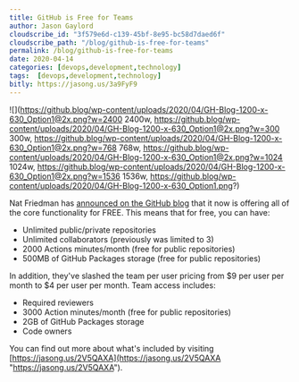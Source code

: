 ```yaml
---
title: GitHub is Free for Teams
author: Jason Gaylord
cloudscribe_id: "3f579e6d-c139-45bf-8e95-bc58d7daed6f"
cloudscribe_path: "/blog/github-is-free-for-teams"
permalink: /blog/github-is-free-for-teams
date: 2020-04-14
categories: [devops,development,technology]
tags:  [devops,development,technology]
bitly: https://jasong.us/3a9FyF9
---
```


![](https://github.blog/wp-content/uploads/2020/04/GH-Blog-1200-x-630_Option1@2x.png?w=2400 2400w, https://github.blog/wp-content/uploads/2020/04/GH-Blog-1200-x-630_Option1@2x.png?w=300 300w, https://github.blog/wp-content/uploads/2020/04/GH-Blog-1200-x-630_Option1@2x.png?w=768 768w, https://github.blog/wp-content/uploads/2020/04/GH-Blog-1200-x-630_Option1@2x.png?w=1024 1024w, https://github.blog/wp-content/uploads/2020/04/GH-Blog-1200-x-630_Option1@2x.png?w=1536 1536w, https://github.blog/wp-content/uploads/2020/04/GH-Blog-1200-x-630_Option1.png?)

Nat Friedman has [announced on the GitHub blog](https://jasong.us/3a9worS) that it now is offering all of the core functionality for FREE. This means that for free, you can have:

- Unlimited public/private repositories
- Unlimited collaborators (previously was limited to 3)
- 2000 Actions minutes/month (free for public repositories)
- 500MB of GitHub Packages storage (free for public repositories)

In addition, they've slashed the team per user pricing from $9 per user per month to $4 per user per month. Team access includes:

- Required reviewers
- 3000 Action minutes/month (free for public repositories)
- 2GB of GitHub Packages storage
- Code owners

You can find out more about what's included by visiting [https://jasong.us/2V5QAXA](https://jasong.us/2V5QAXA "https://jasong.us/2V5QAXA").